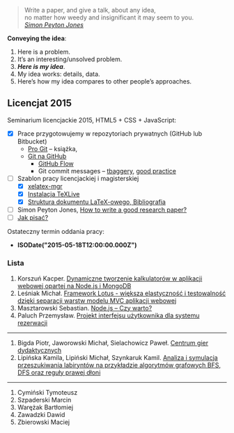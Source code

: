 > Write a paper, and give a talk, about any idea,<br>
> no matter how weedy and insignificant it may seem to you.<br>
> [*Simon Peyton Jones*](http://research.microsoft.com/en-us/um/people/simonpj/papers/giving-a-talk/writing-a-paper-slides.pdf)

**Conveying the idea**:

1. Here is a problem.
1. It’s an interesting/unsolved problem.
1. ***Here is my idea***.
1. My idea works: details, data.
1. Here’s how my idea compares to other people’s approaches.


## Licencjat 2015

Seminarium licencjackie 2015, HTML5 + CSS + JavaScript:

- [x] Prace przygotowujemy w repozytoriach prywatnych (GitHub lub Bitbucket)
  - [Pro Git](http://git-scm.com/book/en/v2) – książka,
  - [Git na GitHub](https://help.github.com)
    * [GitHub Flow](https://help.github.com/articles/github-flow-in-the-browser/)
    * Git commit messages – [tbaggery](http://tbaggery.com/2008/04/19/a-note-about-git-commit-messages.html),
      [good practice](https://wiki.openstack.org/wiki/GitCommitMessages)
- [ ] Szablon pracy licencjackiej i magisterskiej
  - [x] [xelatex-mgr](https://github.com/wbzyl/xelatex-mgr)
  - [x] [Instalacja TeXLive](http://wbzyl.inf.ug.edu.pl/sp/texlive)
  - [x] [Struktura dokumentu LaTeX-owego, Bibliografia](http://wbzyl.inf.ug.edu.pl/sp/latex)
- [ ] Simon Peyton Jones,
    [How to write a good research paper?](http://research.microsoft.com/en-us/um/people/simonpj/papers/giving-a-talk/writing-a-paper-slides.pdf)
- [ ] [Jak pisać?](http://wbzyl.inf.ug.edu.pl/seminarium/info/jak-pisac)

Ostateczny termin oddania pracy:

* **ISODate("2015-05-18T12:00:00.000Z")**


### Lista

1. Korszuń Kacper.
   [Dynamiczne tworzenie kalkulatorów w aplikacji webowej opartej na Node.js i MongoDB](https://bitbucket.org/kacperkorszun/praca-licencjat)
1. Leśniak Michał.
   [Framework Lotus - większa elastyczność i testowalność dzięki separacji warstw modelu MVC aplikacji webowej](https://github.com/mlesniak91/praca_licencjacka)
1. Masztarowski Sebastian.
   [Node.js – Czy warto?](https://bitbucket.org/typowyseba/praca-dyplomowa)
1. Paluch Przemysław.
   [Projekt interfejsu użytkownika dla systemu rezerwacji](https://bitbucket.org/Zhukovo/praca_licencjacka)

----

1. Bigda Piotr, Jaworowski Michał, Sielachowicz Paweł.
   [Centrum gier dydaktycznych](https://bitbucket.org/CoJaTutajRobie/praca-licencjacka)
1. Lipińska Kamila, Lipiński Michał, Szynkaruk Kamil.
   [Analiza i symulacja przeszukiwania labiryntów na przykładzie algorytmów grafowych BFS, DFS oraz reguły prawej dłoni](https://github.com/wielebny90/labalg)

----

1. Cymiński Tymoteusz
1. Szpaderski Marcin
1. Warężak Bartłomiej
1. Zawadzki Dawid
1. Zbierowski Maciej


<!--
### Frameworki, bazy danych, …

* [Meteor](https://www.meteor.com)
* [BEM](https://en.bem.info):
  - [How we built the new BBC Homepage](http://www.bbc.co.uk/blogs/internet/entries/47a96d23-ae04-444e-808f-678e6809765d)
* [MongoDB University](https://university.mongodb.com)
* [Elasticsearch](http://git-scm.com/book/en/v2)
-->
